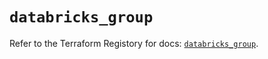 # `databricks_group`

Refer to the Terraform Registory for docs: [`databricks_group`](https://registry.terraform.io/providers/databricks/databricks/1.30.0/docs/resources/group).
